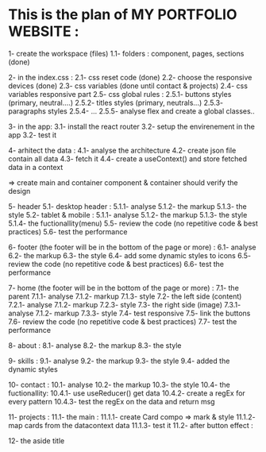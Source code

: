 # This is the plan of MY PORTFOLIO WEBSITE :
1- create the workspace (files)
  1.1- folders : component, pages, sections (done)

2- in the index.css :
  2.1- css reset code (done)
  2.2- choose the responsive devices (done)
  2.3- css variables (done until contact & projects)
  2.4- css variables responsive part
  2.5- css global rules :
    2.5.1- buttons styles (primary, neutral....)
    2.5.2- titles styles (primary, neutrals...)
    2.5.3- paragraphs styles 
    2.5.4- ...
    2.5.5- analyse flex and create a global classes..

3- in the app: 
  3.1- install the react router
  3.2- setup the envirenement in the app
  3.2- test it

4- arhitect the data :
  4.1- analyse the architecture
  4.2- create json file contain all data
  4.3- fetch it
  4.4- create a useContext() and store fetched data in a context

=> create main and container component & container should verify the design

5- header
  5.1- desktop header :
    5.1.1- analyse
    5.1.2- the markup
    5.1.3- the style
  5.2- tablet & mobile :
    5.1.1- analyse
    5.1.2- the markup
    5.1.3- the style
    5.1.4- the fuctionallity(menu)
  5.5- review the code (no repetitive code & best practices)
  5.6- test the performance

6- footer (the footer will be in the bottom of the page or more) :
  6.1- analyse
  6.2- the markup
  6.3- the style
  6.4- add some dynamic styles to icons
  6.5- review the code (no repetitive code & best practices)
  6.6- test the performance
  
7- home (the footer will be in the bottom of the page or more) :
  7.1- the parent
    7.1.1- analyse
    7.1.2- markup
    7.1.3- style
  7.2- the left side (content)
    7.2.1- analyse
    7.1.2- markup
    7.2.3- style
  7.3- the right side (image)
    7.3.1- analyse
    7.1.2- markup
    7.3.3- style
  7.4- test responsive
  7.5- link the buttons
  7.6- review the code (no repetitive code & best practices)
  7.7- test the performance

8- about :
  8.1- analyse
  8.2- the markup
  8.3- the style

9- skills :
  9.1- analyse
  9.2- the markup
  9.3- the style
  9.4- added the dynamic styles


10- contact :
  10.1- analyse
  10.2- the markup
  10.3- the style
  10.4- the fuctionallity: 
    10.4.1- use useReducer() get data
    10.4.2- create a regEx for every pattern
    10.4.3- test the regEx on the data and return msg


11- projects :
  11.1- the main :
  11.1.1- create Card compo => mark & style
  11.1.2- map cards from the datacontext data
  11.1.3- test it
  11.2- after button effect :

12- the aside title 


